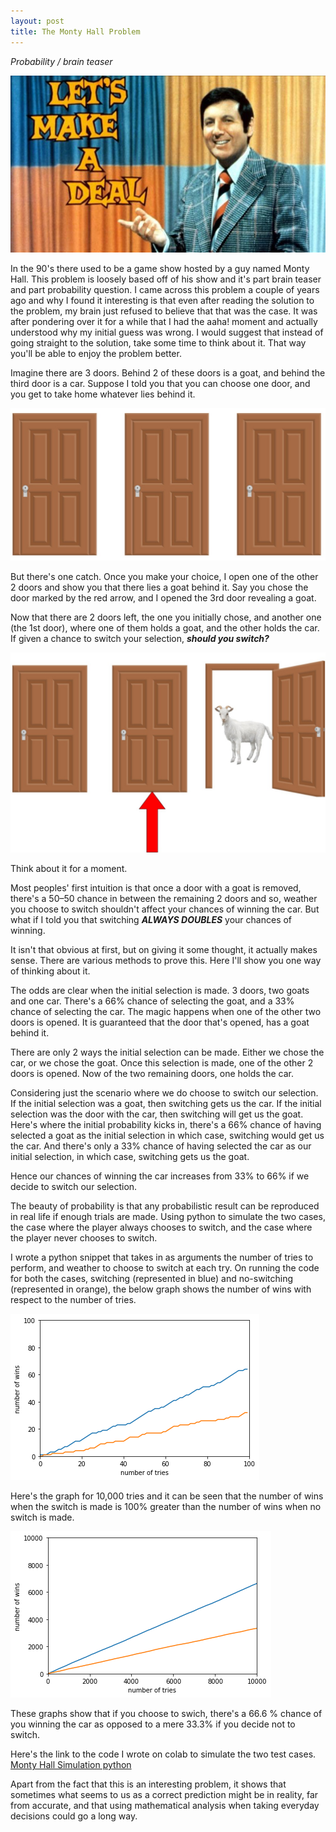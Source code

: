 ```yaml
---
layout: post
title: The Monty Hall Problem
---
```

_Probability / brain teaser_

![](/images/1.0.jpg)

In the 90's there used to be a game show hosted by a guy named Monty Hall. This problem is loosely based off of his show and it's part brain teaser and part probability question. I came across this problem a couple of years ago and why I found it interesting is that even after reading the solution to the problem, my brain just refused to believe that that was the case. It was after pondering over it for a while that I had the aaha! moment and actually understood why my initial guess was wrong. I would suggest that instead of going straight to the solution, take some time to think about it. That way you'll be able to enjoy the problem better.

Imagine there are 3 doors. Behind 2 of these doors is a goat, and behind the third door is a car. Suppose I told you that you can choose one door, and you get to take home whatever lies behind it. 

![](/images/1.11.jpg)

But there's one catch. Once you make your choice, I open one of the other 2 doors and show you that there lies a goat behind it. Say you chose the door marked by the red arrow, and I opened the 3rd door revealing a goat.

Now that there are 2 doors left, the one you initially chose, and another one (the 1st door), where one of them holds a goat, and the other holds the car. If given a chance to switch your selection, ***should you switch?***

![](/images/1.12.jpg)

Think about it for a moment. 

Most peoples' first intuition is that once a door with a goat is removed, there's a 50–50 chance in between the remaining 2 doors and so, weather you choose to switch shouldn't affect your chances of winning the car. But what if I told you that switching ***ALWAYS DOUBLES*** your chances of winning.

It isn't that obvious at first, but on giving it some thought, it actually makes sense. There are various methods to prove this. Here I'll show you one way of thinking about it. 

The odds are clear when the initial selection is made. 3 doors, two goats and one car. There's a 66% chance of selecting the goat, and a 33% chance of selecting the car. The magic happens when one of the other two doors is opened. It is guaranteed that the door that's opened, has a goat behind it.

There are only 2 ways the initial selection can be made. Either we chose the car, or we chose the goat. Once this selection is made, one of the other 2 doors is opened. Now of the two remaining doors, one holds the car. 

Considering just the scenario where we do choose to switch our selection. If the initial selection was a goat, then switching gets us the car. If the initial selection was the door with the car, then switching will get us the goat. Here's where the initial probability kicks in, there's a 66% chance of having selected a goat as the initial selection in which case, switching would get us the car. And there's only a 33% chance of having selected the car as our initial selection, in which case, switching gets us the goat. 

Hence our chances of winning the car increases from 33% to 66% if we decide to switch our selection.

The beauty of probability is that any probabilistic result can be reproduced in real life if enough trials are made. Using python to simulate the two cases, the case where the player always chooses to switch, and the case where the player never chooses to switch.

I wrote a python snippet that takes in as arguments the number of tries to perform, and weather to choose to switch at each try. On running the code for both the cases, switching (represented in blue) and no-switching (represented in orange), the below graph shows the number of wins with respect to the number of tries.

![](/images/1.1.png)

Here's the graph for 10,000 tries and it can be seen that the number of wins when the switch is made is 100% greater than the number of wins when no switch is made.

![](/images/1.2.png)

These graphs show that if you choose to swich, there's a 66.6 % chance of you winning the car as opposed to a mere 33.3% if you decide not to switch.

Here's the link to the code I wrote on colab to simulate the two test cases. 
[Monty Hall Simulation python](https://colab.research.google.com/drive/1-VNSQxo91NxrlQBiG-I8oolxbgnqhUWB?usp=sharing)

Apart from the fact that this is an interesting problem, it shows that sometimes what seems to us as a correct prediction might be in reality, far from accurate, and that using mathematical analysis when taking everyday decisions could go a long way.
